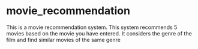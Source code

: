 # movie_recommendation
This is a movie recommendation system. This system recommends 5 movies based on the movie you have entered. It considers the genre of the film and find similar movies of the same genre
